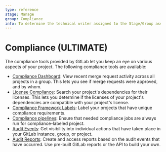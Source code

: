 ```yaml
---
type: reference
stage: Manage
group: Compliance
info: To determine the technical writer assigned to the Stage/Group associated with this page, see https://about.gitlab.com/handbook/engineering/ux/technical-writing/#assignments
---
```


# Compliance **(ULTIMATE)**

The compliance tools provided by GitLab let you keep an eye on various aspects of your project. The
following compliance tools are available:

- [Compliance Dashboard](compliance_dashboard/index.md): View recent merge request activity across
  all projects in a group. This lets you see if merge requests were approved, and by whom.
- [License Compliance](license_compliance/index.md): Search your project's dependencies for their
  licenses. This lets you determine if the licenses of your project's dependencies are compatible
  with your project's license.
- [Compliance Framework Labels](../project/settings/index.md#compliance-framework): Label your projects that have unique compliance requirements.
- [Compliance pipelines](../project/settings/index.md#compliance-pipeline-configuration): Ensure that needed compliance jobs are always run for compliance-labeled project.
- [Audit Events](../administration/audit_events/index.md): Get visibility into individual actions that have taken place in your GitLab instance, group, or project.
- [Audit Reports](../administration/audit_reports/index.md): Create and access reports based on the audit events that have occurred. Use pre-built GitLab reports or the API to build your own.
